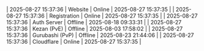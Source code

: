 | 2025-08-27 15:37:36 | Website | Online | 2025-08-27 15:37:35 |
| 2025-08-27 15:37:36 | Registration | Online | 2025-08-27 15:37:35 |
| 2025-08-27 15:37:36 | Auth Server | Offline | 2025-08-18 09:33:31 |
| 2025-08-27 15:37:36 | Kezan (PvE) | Offline | 2025-08-03 17:58:02 |
| 2025-08-27 15:37:36 | Gurubashi (PvP) | Offline | 2025-08-23 21:44:06 |
| 2025-08-27 15:37:36 | Cloudflare | Online | 2025-08-27 15:37:35 |
